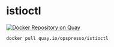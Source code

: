 # istioctl

[![Docker Repository on Quay](https://quay.io/repository/opspresso/istioctl/status "Docker Repository on Quay")](https://quay.io/repository/opspresso/istioctl)

```bash
docker pull quay.io/opspresso/istioctl
```
